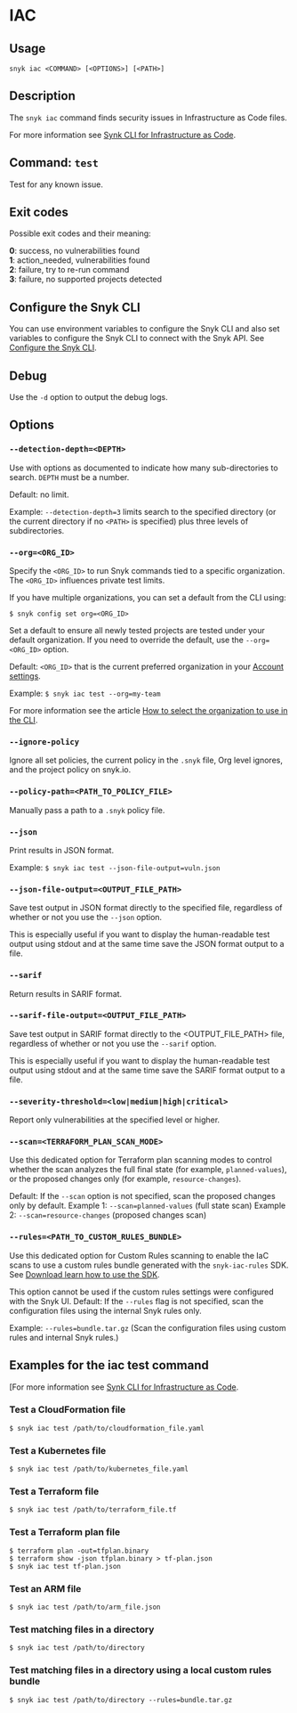# IAC

## Usage

`snyk iac <COMMAND> [<OPTIONS>] [<PATH>]`

## Description

The `snyk iac` command finds security issues in Infrastructure as Code files.

For more information see [Synk CLI for Infrastructure as Code](https://docs.snyk.io/products/snyk-infrastructure-as-code/snyk-cli-for-infrastructure-as-code).

## Command: `test`

Test for any known issue.

## Exit codes

Possible exit codes and their meaning:

**0**: success, no vulnerabilities found\
**1**: action_needed, vulnerabilities found\
**2**: failure, try to re-run command\
**3**: failure, no supported projects detected

## Configure the Snyk CLI

You can use environment variables to configure the Snyk CLI and also set variables to configure the Snyk CLI to connect with the Snyk API. See [Configure the Snyk CLI](https://docs.snyk.io/features/snyk-cli/configure-the-snyk-cli).

## Debug

Use the `-d` option to output the debug logs.

## Options

### `--detection-depth=<DEPTH>`

Use with options as documented to indicate how many sub-directories to search. `DEPTH` must be a number.

Default: no limit.

Example: `--detection-depth=3` limits search to the specified directory (or the current directory if no `<PATH>` is specified) plus three levels of subdirectories.

### `--org=<ORG_ID>`

Specify the `<ORG_ID>` to run Snyk commands tied to a specific organization. The `<ORG_ID>` influences private test limits.

If you have multiple organizations, you can set a default from the CLI using:

`$ snyk config set org=<ORG_ID>`

Set a default to ensure all newly tested projects are tested under your default organization. If you need to override the default, use the `--org=<ORG_ID>` option.

Default: `<ORG_ID>` that is the current preferred organization in your [Account settings](https://app.snyk.io/account).

Example: `$ snyk iac test --org=my-team`

For more information see the article [How to select the organization to use in the CLI](https://support.snyk.io/hc/en-us/articles/360000920738-How-to-select-the-organization-to-use-in-the-CLI).

### `--ignore-policy`

Ignore all set policies, the current policy in the `.snyk` file, Org level ignores, and the project policy on snyk.io.

### `--policy-path=<PATH_TO_POLICY_FILE>`

Manually pass a path to a `.snyk` policy file.

### `--json`

Print results in JSON format.

Example: `$ snyk iac test --json-file-output=vuln.json`

### `--json-file-output=<OUTPUT_FILE_PATH>`

Save test output in JSON format directly to the specified file, regardless of whether or not you use the `--json` option.

This is especially useful if you want to display the human-readable test output using stdout and at the same time save the JSON format output to a file.

### `--sarif`

Return results in SARIF format.

### `--sarif-file-output=<OUTPUT_FILE_PATH>`

Save test output in SARIF format directly to the \<OUTPUT_FILE_PATH> file, regardless of whether or not you use the `--sarif` option.

This is especially useful if you want to display the human-readable test output using stdout and at the same time save the SARIF format output to a file.

### `--severity-threshold=<low|medium|high|critical>`

Report only vulnerabilities at the specified level or higher.

### `--scan=<TERRAFORM_PLAN_SCAN_MODE>`

Use this dedicated option for Terraform plan scanning modes to control whether the scan analyzes the full final state (for example, `planned-values`), or the proposed changes only (for example, `resource-changes`).

Default: If the `--scan` option is not specified, scan the proposed changes only by default. Example 1: `--scan=planned-values` (full state scan) Example 2: `--scan=resource-changes` (proposed changes scan)

### `--rules=<PATH_TO_CUSTOM_RULES_BUNDLE>`

Use this dedicated option for Custom Rules scanning to enable the IaC scans to use a custom rules bundle generated with the `snyk-iac-rules` SDK. See [Download learn how to use the SDK](https://github.com/snyk/snyk-iac-rules).

This option cannot be used if the custom rules settings were configured with the Snyk UI. Default: If the `--rules` flag is not specified, scan the configuration files using the internal Snyk rules only.

Example: `--rules=bundle.tar.gz` (Scan the configuration files using custom rules and internal Snyk rules.)

## Examples for the iac test command

\[For more information see [Synk CLI for Infrastructure as Code](https://docs.snyk.io/products/snyk-infrastructure-as-code/snyk-cli-for-infrastructure-as-code).

### Test a CloudFormation file

```
$ snyk iac test /path/to/cloudformation_file.yaml
```

### Test a Kubernetes file

```
$ snyk iac test /path/to/kubernetes_file.yaml
```

### Test a Terraform file

```
$ snyk iac test /path/to/terraform_file.tf
```

### Test a Terraform plan file

```
$ terraform plan -out=tfplan.binary
$ terraform show -json tfplan.binary > tf-plan.json
$ snyk iac test tf-plan.json
```

### Test an ARM file

```
$ snyk iac test /path/to/arm_file.json
```

### Test matching files in a directory

```
$ snyk iac test /path/to/directory
```

### Test matching files in a directory using a local custom rules bundle

```
$ snyk iac test /path/to/directory --rules=bundle.tar.gz
```
